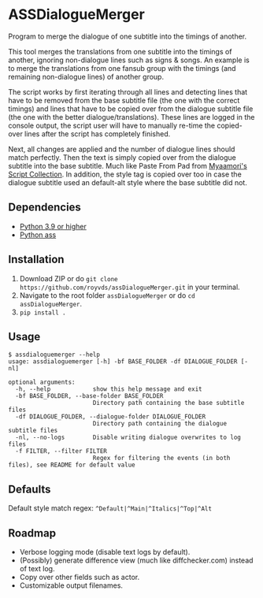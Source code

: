 # ASSDialogueMerger
Program to merge the dialogue of one subtitle into the timings of another.

This tool merges the translations from one subtitle into the timings of another, ignoring non-dialogue lines such as signs & songs.
An example is to merge the translations from one fansub group with the timings (and remaining non-dialogue lines) of another group.

The script works by first iterating through all lines and detecting lines that have to be removed from the base subtitle file (the one with the correct timings) and lines that have to be copied over from the dialogue subtitle file (the one with the better dialogue/translations). These lines are logged in the console output, the script user will have to manually re-time the copied-over lines after the script has completely finished. 

Next, all changes are applied and the number of dialogue lines should match perfectly. Then the text is simply copied over from the dialogue subtitle into the base subtitle. Much like Paste From Pad from [Myaamori's Script Collection](https://github.com/TypesettingTools/Myaamori-Aegisub-Scripts). In addition, the style tag is copied over too in case the dialogue subtitle used an default-alt style where the base subtitle did not.

## Dependencies
- [Python 3.9 or higher](https://www.python.org/downloads/)
- [Python ass](https://pypi.org/project/ass/)

## Installation
1. Download ZIP or do `git clone https://github.com/royvds/assDialogueMerger.git` in your terminal.
2. Navigate to the root folder `assDialogueMerger` or do `cd assDialogueMerger`.
3. `pip install .`

## Usage
```console
$ assdialoguemerger --help
usage: assdialoguemerger [-h] -bf BASE_FOLDER -df DIALOGUE_FOLDER [-nl]

optional arguments:
  -h, --help            show this help message and exit
  -bf BASE_FOLDER, --base-folder BASE_FOLDER
                        Directory path containing the base subtitle files
  -df DIALOGUE_FOLDER, --dialogue-folder DIALOGUE_FOLDER
                        Directory path containing the dialogue subtitle files
  -nl, --no-logs        Disable writing dialogue overwrites to log files
  -f FILTER, --filter FILTER
                        Regex for filtering the events (in both files), see README for default value
```

## Defaults
Default style match regex: ```^Default|^Main|^Italics|^Top|^Alt```

## Roadmap
- Verbose logging mode (disable text logs by default).
- (Possibly) generate difference view (much like diffchecker.com) instead of text log.
- Copy over other fields such as actor.
- Customizable output filenames.
